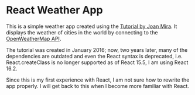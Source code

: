 # React Weather App

This is a simple weather app created using the [Tutorial by Joan Mira](http://joanmira.com/tutorial-build-a-weather-app-with-react). It displays the weather of cities in the world by connecting to the [OpenWeatherMap API](http://openweathermap.org/api).

The tutorial was created in January 2016; now, two years later, many of the dependencies are outdated and even the React syntax is deprecated, i.e. React.createClass is no longer supported as of React 15.5, I am using React 16.2.

Since this is my first experience with React, I am not sure how to rewrite the app properly. I will get back to this when I become more familiar with React.
